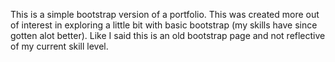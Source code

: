 This is a simple bootstrap version of a portfolio.
This was created more out of interest in exploring a little bit with basic bootstrap (my skills have since gotten alot better).
Like I said this is an old bootstrap page and not reflective of my current skill level.